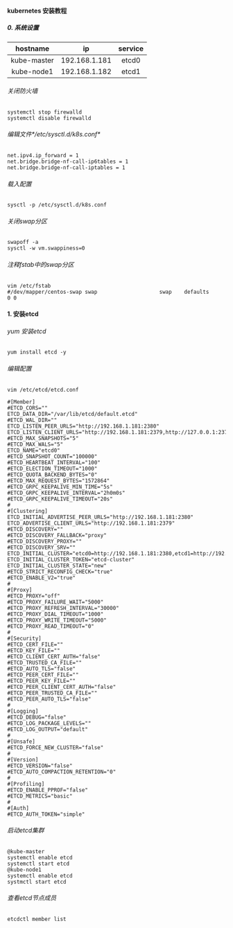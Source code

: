#### kubernetes 安装教程

##### 0. 系统设置

|hostname|ip|service|
|:------:|:-:|:----:|
|kube-master|192.168.1.181|etcd0|
|kube-node1|192.168.1.182|etcd1|

###### 关闭防火墙
```
systemctl stop firewalld
systemctl disable firewalld
```

###### 编辑文件*/etc/sysctl.d/k8s.conf*

```
net.ipv4.ip_forward = 1
net.bridge.bridge-nf-call-ip6tables = 1
net.bridge.bridge-nf-call-iptables = 1
```

###### 载入配置
``` 
sysctl -p /etc/sysctl.d/k8s.conf  
```

###### 关闭swap分区
```
swapoff -a
sysctl -w vm.swappiness=0
```

###### 注释fstab中的swap分区
```
vim /etc/fstab
#/dev/mapper/centos-swap swap                    swap    defaults        0 0
```

#### 1. 安装etcd

###### yum 安装etcd
```
yum install etcd -y
```


###### 编辑配置
```
vim /etc/etcd/etcd.conf
```

```
#[Member]
#ETCD_CORS=""
ETCD_DATA_DIR="/var/lib/etcd/default.etcd"
#ETCD_WAL_DIR=""
ETCD_LISTEN_PEER_URLS="http://192.168.1.181:2380"
ETCD_LISTEN_CLIENT_URLS="http://192.168.1.181:2379,http://127.0.0.1:2379"
#ETCD_MAX_SNAPSHOTS="5"
#ETCD_MAX_WALS="5"
ETCD_NAME="etcd0"
#ETCD_SNAPSHOT_COUNT="100000"
#ETCD_HEARTBEAT_INTERVAL="100"
#ETCD_ELECTION_TIMEOUT="1000"
#ETCD_QUOTA_BACKEND_BYTES="0"
#ETCD_MAX_REQUEST_BYTES="1572864"
#ETCD_GRPC_KEEPALIVE_MIN_TIME="5s"
#ETCD_GRPC_KEEPALIVE_INTERVAL="2h0m0s"
#ETCD_GRPC_KEEPALIVE_TIMEOUT="20s"
#
#[Clustering]
ETCD_INITIAL_ADVERTISE_PEER_URLS="http://192.168.1.181:2380"
ETCD_ADVERTISE_CLIENT_URLS="http://192.168.1.181:2379"
#ETCD_DISCOVERY=""
#ETCD_DISCOVERY_FALLBACK="proxy"
#ETCD_DISCOVERY_PROXY=""
#ETCD_DISCOVERY_SRV=""
ETCD_INITIAL_CLUSTER="etcd0=http://192.168.1.181:2380,etcd1=http://192.168.1.182:2380"
ETCD_INITIAL_CLUSTER_TOKEN="etcd-cluster"
ETCD_INITIAL_CLUSTER_STATE="new"
#ETCD_STRICT_RECONFIG_CHECK="true"
#ETCD_ENABLE_V2="true"
#
#[Proxy]
#ETCD_PROXY="off"
#ETCD_PROXY_FAILURE_WAIT="5000"
#ETCD_PROXY_REFRESH_INTERVAL="30000"
#ETCD_PROXY_DIAL_TIMEOUT="1000"
#ETCD_PROXY_WRITE_TIMEOUT="5000"
#ETCD_PROXY_READ_TIMEOUT="0"
#
#[Security]
#ETCD_CERT_FILE=""
#ETCD_KEY_FILE=""
#ETCD_CLIENT_CERT_AUTH="false"
#ETCD_TRUSTED_CA_FILE=""
#ETCD_AUTO_TLS="false"
#ETCD_PEER_CERT_FILE=""
#ETCD_PEER_KEY_FILE=""
#ETCD_PEER_CLIENT_CERT_AUTH="false"
#ETCD_PEER_TRUSTED_CA_FILE=""
#ETCD_PEER_AUTO_TLS="false"
#
#[Logging]
#ETCD_DEBUG="false"
#ETCD_LOG_PACKAGE_LEVELS=""
#ETCD_LOG_OUTPUT="default"
#
#[Unsafe]
#ETCD_FORCE_NEW_CLUSTER="false"
#
#[Version]
#ETCD_VERSION="false"
#ETCD_AUTO_COMPACTION_RETENTION="0"
#
#[Profiling]
#ETCD_ENABLE_PPROF="false"
#ETCD_METRICS="basic"
#
#[Auth]
#ETCD_AUTH_TOKEN="simple"
```

###### 启动etcd集群
```
@kube-master
systemctl enable etcd
systemctl start etcd
@kube-node1
systemctl enable etcd
systmctl start etcd
```

###### 查看etcd节点成员
```
etcdctl member list
```








